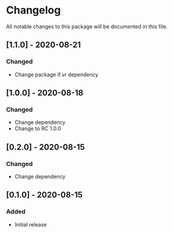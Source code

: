 # Changelog
All notable changes to this package will be documented in this file.

## [1.1.0] - 2020-08-21

### Changed

- Change package if.vr dependency

## [1.0.0] - 2020-08-18

### Changed

- Change dependency
- Change to RC 1.0.0


## [0.2.0] - 2020-08-15

### Changed

- Change dependency

## [0.1.0] - 2020-08-15

### Added

- Initial release
